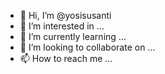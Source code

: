 - 👋 Hi, I’m @yosisusanti
- 👀 I’m interested in ...
- 🌱 I’m currently learning ...
- 💞️ I’m looking to collaborate on ...
- 📫 How to reach me ...

<!---
yosisusanti/yosisusanti is a ✨ special ✨ repository because its `README.md` (this file) appears on your GitHub profile.
You can click the Preview link to take a look at your changes.
--->
